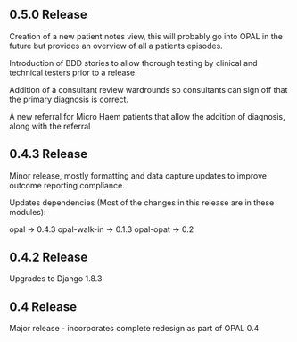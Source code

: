 ## 0.5.0 Release
Creation of a new patient notes view, this will probably go into OPAL in the future but provides an overview of all a patients episodes.

Introduction of BDD stories to allow thorough testing by clinical and technical testers prior to a release.

Addition of a consultant review wardrounds so consultants can sign off that the primary diagnosis is correct.

A new referral for Micro Haem patients that allow the addition of diagnosis, along with the referral

## 0.4.3 Release

Minor release, mostly formatting and data capture updates to improve outcome
reporting compliance.

Updates dependencies (Most of the changes in this release are in these modules):

opal -> 0.4.3
opal-walk-in -> 0.1.3
opal-opat -> 0.2

## 0.4.2 Release

Upgrades to Django 1.8.3 

## 0.4 Release

Major release - incorporates complete redesign as part of OPAL 0.4
